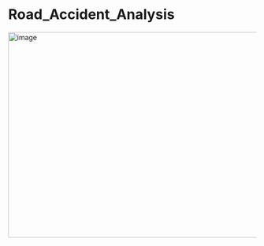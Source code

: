 # Road_Accident_Analysis
<img width="626" height="417" alt="image" src="https://github.com/user-attachments/assets/94fbb294-5991-43e2-8aeb-9341326a2f7e" />
